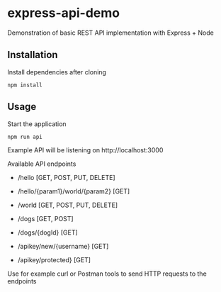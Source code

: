 # express-api-demo
Demonstration of basic REST API implementation with Express + Node

## Installation
Install dependencies after cloning
```
npm install
```

## Usage

Start the application
```
npm run api
```


Example API will be listening on http://localhost:3000

Available API endpoints
*  /hello [GET, POST, PUT, DELETE]
*  /hello/{param1}/world/{param2} [GET]
*  /world [GET, POST, PUT, DELETE]

*  /dogs [GET, POST]
*  /dogs/{dogId} [GET]

*  /apikey/new/{username} [GET]
*  /apikey/protected} [GET]


 Use for example curl or Postman tools to send HTTP requests to the endpoints
